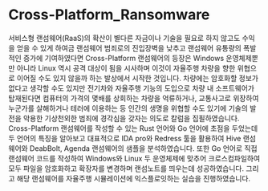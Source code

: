 # Cross-Platform_Ransomware

 서비스형 랜섬웨어(RaaS)의 확산이 별다른 자금이나 기술을 필요로 하지 않고도 수익을 얻을 수 있게 하여금 랜섬웨어 범죄로의 진입장벽을 낮추고 랜섬웨어 유통량의 폭발적인 증가에 기여하였다면 Cross-Platform 랜섬웨어의 등장은 Windows 운영체제뿐만 아니라 Linux 역시 공격 대상이 됨을 시사하며 이것이 자율주행 차량을 향한 위협으로 이어질 수도 있지 않을까 하는 발상에서 시작한 것입니다. 
 차량에는 암호화할 정보가 없다고 생각할 수도 있지만 전기차와 자율주행 기능의 도입으로 차량 내 소프트웨어가 탑재된다면 컴퓨터의 가격의 몇배를 상회하는 차량을 억류하거나, 교통사고로 위장하여 누군가를 살해하거나 테러에 이용하는 등 인간의 생명을 위협할 수도 있기에 기술의 발전을 악용한 기상천외한 범죄에 경각심을 갖자는 의도로 칼럼을 집필하였습니다. 
 Cross-Platform 랜섬웨어를 작성할 수 있는 Rust 언어와 Go 언어에 초점을 두었는데 두 언어의 특징을 알아보고 대표적으로 IDA pro와 Redress 툴을 활용하여 Hive 랜섬웨어와 DeabBolt, Agenda 랜섬웨어의 샘플을 분석하였습니다. 
 또한 Go 언어로 직접 랜섬웨어 코드를 작성하여 Windows와 Linux 두 운영체제에 맞추어 크로스컴파일하여 모두 파일을 암호화하고 확장자를 변경하며 랜섬노트를 띄우는데 성공하였습니다.
 그리고 해당 랜섬웨어를 자율주행 시뮬레이션에 익스플로잇하는 실습을 진행하였습니다.
